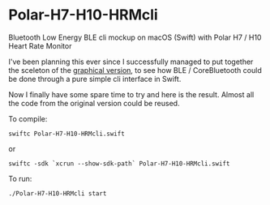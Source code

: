# Polar-H7-H10-HRMcli
Bluetooth Low Energy BLE cli mockup on macOS (Swift) with Polar H7 / H10 Heart Rate Monitor

I've been planning this ever since I successfully managed to put together the sceleton of the [graphical version](https://github.com/FleXoft/Polar-H7-HRM), to see how BLE / CoreBluetooth could be done through a pure simple cli interface in Swift.

Now I finally have some spare time to try and here is the result. Almost all the code from the original version could be reused.

To compile:
```
swiftc Polar-H7-H10-HRMcli.swift
```
 or
```
swiftc -sdk `xcrun --show-sdk-path` Polar-H7-H10-HRMcli.swift
```

To run:
```
./Polar-H7-H10-HRMcli start
```
